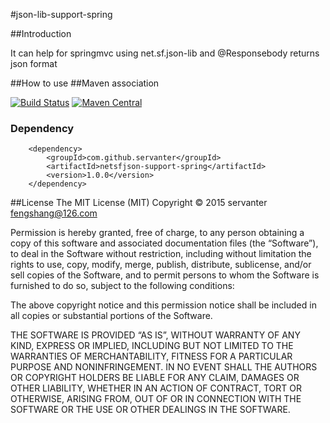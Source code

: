 #json-lib-support-spring

##Introduction

<p>It can help for springmvc using net.sf.json-lib and @Responsebody returns json format</p>
##How to use
    <mvc:annotation-driven>
        <mvc:message-converters>
            <bean id="netJsonHttpMessageConverter" class="com.github.servanter.net.sf.json.support.spring.NetJsonHttpMessageConverter">
                <property name="charset" value="GBK">
            </bean>
        </mvc:message-converters>
    </mvc:annotation-driven>
##Maven association

[![Build Status](https://travis-ci.org/servanter/json-lib-support-spring.svg?branch=master)](https://travis-ci.org/servanter/json-lib-support-spring)
[![Maven Central](https://maven-badges.herokuapp.com/maven-central/com.github.servanter/netsfjson-support-spring/badge.svg)](https://maven-badges.herokuapp.com/maven-central/com.github.servanter/netsfjson-support-spring)
### Dependency
        <dependency>
        	<groupId>com.github.servanter</groupId>
        	<artifactId>netsfjson-support-spring</artifactId>
        	<version>1.0.0</version>
        </dependency>

##License
The MIT License (MIT)
Copyright © 2015 servanter <fengshang@126.com>

Permission is hereby granted, free of charge, to any person obtaining a copy of this software and associated documentation files (the “Software”), to deal in the Software without restriction, including without limitation the rights to use, copy, modify, merge, publish, distribute, sublicense, and/or sell copies of the Software, and to permit persons to whom the Software is furnished to do so, subject to the following conditions:

The above copyright notice and this permission notice shall be included in all copies or substantial portions of the Software.

THE SOFTWARE IS PROVIDED “AS IS”, WITHOUT WARRANTY OF ANY KIND, EXPRESS OR IMPLIED, INCLUDING BUT NOT LIMITED TO THE WARRANTIES OF MERCHANTABILITY, FITNESS FOR A PARTICULAR PURPOSE AND NONINFRINGEMENT. IN NO EVENT SHALL THE AUTHORS OR COPYRIGHT HOLDERS BE LIABLE FOR ANY CLAIM, DAMAGES OR OTHER LIABILITY, WHETHER IN AN ACTION OF CONTRACT, TORT OR OTHERWISE, ARISING FROM, OUT OF OR IN CONNECTION WITH THE SOFTWARE OR THE USE OR OTHER DEALINGS IN THE SOFTWARE.
